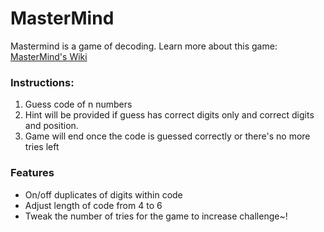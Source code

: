 <h1>MasterMind</h1>

<p>Mastermind is a game of decoding. Learn more about this game: <a href="https://en.wikipedia.org/wiki/Mastermind_(board_game)">MasterMind's Wiki</a></p>

<h3>Instructions:</h3>

<ol>
  <li>
     Guess code of n numbers
  </li>
  <li>
    Hint will be provided if guess has correct digits only  and correct digits and position.
  </li>
  <li>
    Game will end once the code is guessed correctly or there's no more tries left
  </li>
</ol>

<h3>Features</h3>

<ul>
  <li>
    On/off duplicates of digits within code
  </li>
  <li>
    Adjust length of code from 4 to 6
  </li>
  <li>
    Tweak the number of tries for the game to increase challenge~!
  </li>
</ul>
